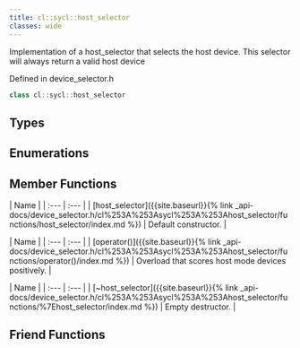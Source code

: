 ```yaml
---
title: cl::sycl::host_selector
classes: wide
---
```



Implementation of a host_selector that selects the host device. This selector will always return a valid host device 

Defined in device_selector.h

```cpp
class cl::sycl::host_selector
```

## Types

## Enumerations

## Member Functions

  | Name |
| :--- | :--- |
| [host\_selector]({{site.baseurl}}{% link _api-docs/device_selector.h/cl%253A%253Asycl%253A%253Ahost_selector/functions/host_selector/index.md %}) | Default constructor.  |

  | Name |
| :--- | :--- |
| [operator()]({{site.baseurl}}{% link _api-docs/device_selector.h/cl%253A%253Asycl%253A%253Ahost_selector/functions/operator()/index.md %}) | Overload that scores host mode devices positively.  |

  | Name |
| :--- | :--- |
| [~host\_selector]({{site.baseurl}}{% link _api-docs/device_selector.h/cl%253A%253Asycl%253A%253Ahost_selector/functions/%7Ehost_selector/index.md %}) | Empty destructor.  |


## Friend Functions

